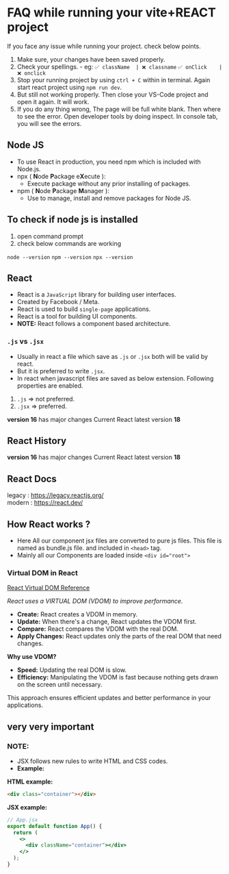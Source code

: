# FAQ while running your vite+REACT project

If you face any issue while running your project. check below points.

1. Make sure, your changes have been saved properly.
1. Check your spellings. - eg: `✅ className  | ❌ classname` `✅ onClick    | ❌ onclick`
1. Stop your running project by using `ctrl + C` within in terminal. Again start react project using `npm run dev`.
1. But still not working properly. Then close your VS-Code project and open it again. It will work.
1. If you do any thing wrong, The page will be full white blank. Then where to see the error. Open developer tools by doing inspect. In console tab, you will see the errors.

## Node JS

- To use React in production, you need npm which is included with Node.js.
- npx ( **N**ode **P**ackage e**X**ecute ):
  - Execute package without any prior installing of packages.
- npm ( **N**ode **P**ackage **M**anager ):
  - Use to manage, install and remove packages for Node JS.

## To check if node js is installed

1. open command prompt
2. check below commands are working

`node --version`
`npm --version`
`npx --version`

## React

- React is a `JavaScript` library for building user interfaces.
- Created by Facebook / Meta.
- React is used to build `single-page` applications.
- React is a tool for building UI components.
- **NOTE:** React follows a component based architecture.

### `.js` vs `.jsx`

- Usually in react a file which save as `.js` or `.jsx` both will be valid by react.
- But it is preferred to write `.jsx`.
- In react when javascript files are saved as below extension.
  Following properties are enabled.

1. `.js` => not preferred.
2. `.jsx` => preferred.

**version 16** has major changes
Current React latest version **18**

## React History

**version 16** has major changes
Current React latest version **18**

## React Docs

legacy : <https://legacy.reactjs.org/>  
modern : <https://react.dev/>

## How React works ?

- Here All our component jsx files are converted to pure js files.
  This file is named as bundle.js file. and included in `<head>` tag.
- Mainly all our Components are loaded inside `<div id="root">`

### **Virtual DOM in React**

[React Virtual DOM Reference](https://legacy.reactjs.org/docs/faq-internals.html)

_React uses a VIRTUAL DOM (VDOM) to improve performance._

- **Create:** React creates a VDOM in memory.
- **Update:** When there's a change, React updates the VDOM first.
- **Compare:** React compares the VDOM with the real DOM.
- **Apply Changes:** React updates only the parts of the real DOM that need changes.

**Why use VDOM?**

- **Speed:** Updating the real DOM is slow.
- **Efficiency:** Manipulating the VDOM is fast because nothing gets drawn on the screen until necessary.

This approach ensures efficient updates and better performance in your applications.

## very very important

### **NOTE:**

- JSX follows new rules to write HTML and CSS codes.
- **Example:**

**HTML example:**

```html
<div class="container"></div>
```

**JSX example:**

```jsx
// App.jsx
export default function App() {
  return (
    <>
      <div className="container"></div>
    </>
  );
}
```
